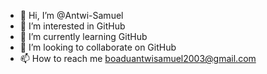 - 👋 Hi, I’m @Antwi-Samuel
- 👀 I’m interested in GitHub
- 🌱 I’m currently learning GitHub
- 💞️ I’m looking to collaborate on GitHub
- 📫 How to reach me boaduantwisamuel2003@gmail.com

<!---
Antwi-Samuel/Antwi-Samuel is a ✨ special ✨ repository because its `README.md` (this file) appears on your GitHub profile.
You can click the Preview link to take a look at your changes.
--->
